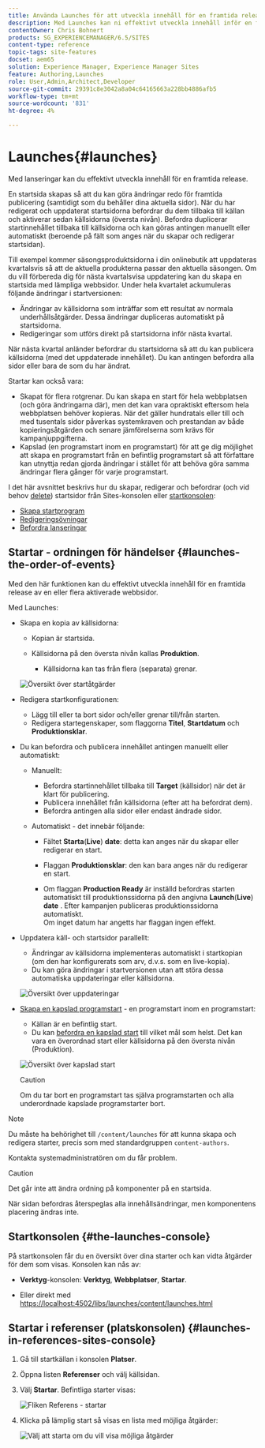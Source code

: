 ```yaml
---
title: Använda Launches för att utveckla innehåll för en framtida release
description: Med Launches kan ni effektivt utveckla innehåll inför en framtida release. De gör att du kan göra ändringar redo för framtida publicering, samtidigt som du behåller de aktuella sidorna.
contentOwner: Chris Bohnert
products: SG_EXPERIENCEMANAGER/6.5/SITES
content-type: reference
topic-tags: site-features
docset: aem65
solution: Experience Manager, Experience Manager Sites
feature: Authoring,Launches
role: User,Admin,Architect,Developer
source-git-commit: 29391c8e3042a8a04c64165663a228bb4886afb5
workflow-type: tm+mt
source-wordcount: '831'
ht-degree: 4%

---
```


# Launches{#launches}

Med lanseringar kan du effektivt utveckla innehåll för en framtida release.

En startsida skapas så att du kan göra ändringar redo för framtida publicering (samtidigt som du behåller dina aktuella sidor). När du har redigerat och uppdaterat startsidorna befordrar du dem tillbaka till källan och aktiverar sedan källsidorna (översta nivån). Befordra duplicerar startinnehållet tillbaka till källsidorna och kan göras antingen manuellt eller automatiskt (beroende på fält som anges när du skapar och redigerar startsidan).

Till exempel kommer säsongsproduktsidorna i din onlinebutik att uppdateras kvartalsvis så att de aktuella produkterna passar den aktuella säsongen. Om du vill förbereda dig för nästa kvartalsvisa uppdatering kan du skapa en startsida med lämpliga webbsidor. Under hela kvartalet ackumuleras följande ändringar i startversionen:

* Ändringar av källsidorna som inträffar som ett resultat av normala underhållsåtgärder. Dessa ändringar dupliceras automatiskt på startsidorna.
* Redigeringar som utförs direkt på startsidorna inför nästa kvartal.

När nästa kvartal anländer befordrar du startsidorna så att du kan publicera källsidorna (med det uppdaterade innehållet). Du kan antingen befordra alla sidor eller bara de som du har ändrat.

Startar kan också vara:

* Skapat för flera rotgrenar. Du kan skapa en start för hela webbplatsen (och göra ändringarna där), men det kan vara opraktiskt eftersom hela webbplatsen behöver kopieras. När det gäller hundratals eller till och med tusentals sidor påverkas systemkraven och prestandan av både kopieringsåtgärden och senare jämförelserna som krävs för kampanjuppgifterna.
* Kapslad (en programstart inom en programstart) för att ge dig möjlighet att skapa en programstart från en befintlig programstart så att författare kan utnyttja redan gjorda ändringar i stället för att behöva göra samma ändringar flera gånger för varje programstart.

I det här avsnittet beskrivs hur du skapar, redigerar och befordrar (och vid behov [delete](/help/sites-authoring/launches-creating.md#deleting-a-launch)) startsidor från Sites-konsolen eller [startkonsolen](#the-launches-console):

* [Skapa startprogram](/help/sites-authoring/launches-creating.md)
* [Redigeringsövningar](/help/sites-authoring/launches-editing.md)
* [Befordra lanseringar](/help/sites-authoring/launches-promoting.md)

## Startar - ordningen för händelser {#launches-the-order-of-events}

Med den här funktionen kan du effektivt utveckla innehåll för en framtida release av en eller flera aktiverade webbsidor.

Med Launches:

* Skapa en kopia av källsidorna:

   * Kopian är startsida.
   * Källsidorna på den översta nivån kallas **Produktion**.

      * Källsidorna kan tas från flera (separata) grenar.

  ![Översikt över startåtgärder](assets/chlimage_1-111.png)

* Redigera startkonfigurationen:

   * Lägg till eller ta bort sidor och/eller grenar till/från starten.
   * Redigera startegenskaper, som flaggorna **Titel**, **Startdatum** och **Produktionsklar**.

* Du kan befordra och publicera innehållet antingen manuellt eller automatiskt:

   * Manuellt:

      * Befordra startinnehållet tillbaka till **Target** (källsidor) när det är klart för publicering.
      * Publicera innehållet från källsidorna (efter att ha befordrat dem).
      * Befordra antingen alla sidor eller endast ändrade sidor.

   * Automatiskt - det innebär följande:

      * Fältet **Starta**(**Live**) **date**: detta kan anges när du skapar eller redigerar en start.

      * Flaggan **Produktionsklar**: den kan bara anges när du redigerar en start.
      * Om flaggan **Production Ready** är inställd befordras starten automatiskt till produktionssidorna på den angivna **Launch**(**Live**) **date** . Efter kampanjen publiceras produktionssidorna automatiskt.\
        Om inget datum har angetts har flaggan ingen effekt.

* Uppdatera käll- och startsidor parallellt:

   * Ändringar av källsidorna implementeras automatiskt i startkopian (om den har konfigurerats som arv, d.v.s. som en live-kopia).
   * Du kan göra ändringar i startversionen utan att störa dessa automatiska uppdateringar eller källsidorna.

  ![Översikt över uppdateringar](assets/chlimage_1-112.png)

* [Skapa en kapslad programstart](/help/sites-authoring/launches-creating.md#creating-a-nested-launch) - en programstart inom en programstart:

   * Källan är en befintlig start.
   * Du kan [befordra en kapslad start](/help/sites-authoring/launches-promoting.md#promoting-a-nested-launch) till vilket mål som helst. Det kan vara en överordnad start eller källsidorna på den översta nivån (Produktion).

  ![Översikt över kapslad start](assets/chlimage_1-113.png)

  >[!CAUTION]
  >
  >Om du tar bort en programstart tas själva programstarten och alla underordnade kapslade programstarter bort.

>[!NOTE]
>
>Du måste ha behörighet till `/content/launches` för att kunna skapa och redigera starter, precis som med standardgruppen `content-authors`.
>
>Kontakta systemadministratören om du får problem.

>[!CAUTION]
>
>Det går inte att ändra ordning på komponenter på en startsida.
>
>När sidan befordras återspeglas alla innehållsändringar, men komponentens placering ändras inte.

## Startkonsolen {#the-launches-console}

På startkonsolen får du en översikt över dina starter och kan vidta åtgärder för dem som visas. Konsolen kan nås av:

* **Verktyg**-konsolen: **Verktyg**, **Webbplatser**, **Startar**.

* Eller direkt med [https://localhost:4502/libs/launches/content/launches.html](https://localhost:4502/libs/launches/content/launches.html)

## Startar i referenser (platskonsolen) {#launches-in-references-sites-console}

1. Gå till startkällan i konsolen **Platser**.
1. Öppna listen **Referenser** och välj källsidan.
1. Välj **Startar**. Befintliga starter visas:

   ![Fliken Referens - startar](assets/screen-shot_2019-03-05at121901-1.png)

1. Klicka på lämplig start så visas en lista med möjliga åtgärder:

   ![Välj att starta om du vill visa möjliga åtgärder](assets/screen-shot_2019-03-05at121952-1.png)
